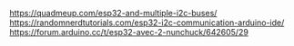 https://quadmeup.com/esp32-and-multiple-i2c-buses/  
https://randomnerdtutorials.com/esp32-i2c-communication-arduino-ide/  
https://forum.arduino.cc/t/esp32-avec-2-nunchuck/642605/29  

